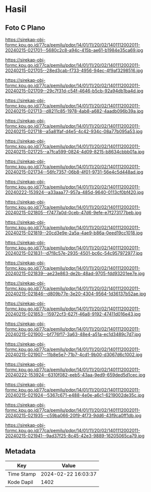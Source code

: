 # Hasil

## Foto C Plano

https://sirekap-obj-formc.kpu.go.id/77ca/pemilu/pdpr/14/01/11/20/02/1401112002011-20240215-021701--5680c2c8-a94c-415b-ae61-b1984e35ca69.jpg

https://sirekap-obj-formc.kpu.go.id/77ca/pemilu/pdpr/14/01/11/20/02/1401112002011-20240215-021705--28ed3cab-f733-4956-94ec-4f9af3298516.jpg

https://sirekap-obj-formc.kpu.go.id/77ca/pemilu/pdpr/14/01/11/20/02/1401112002011-20240215-021709--29c7f31d-c54f-4646-b5cb-92a94db1ba4d.jpg

https://sirekap-obj-formc.kpu.go.id/77ca/pemilu/pdpr/14/01/11/20/02/1401112002011-20240215-021713--d8211c85-1978-4ab8-a682-4aadb096b39a.jpg

https://sirekap-obj-formc.kpu.go.id/77ca/pemilu/pdpr/14/01/11/20/02/1401112002011-20240215-021718--a5a81faf-d4e5-4c42-934c-08a77b095a53.jpg

https://sirekap-obj-formc.kpu.go.id/77ca/pemilu/pdpr/14/01/11/20/02/1401112002011-20240215-021725--a7fca599-0824-4d09-8215-b8634cbbb01a.jpg

https://sirekap-obj-formc.kpu.go.id/77ca/pemilu/pdpr/14/01/11/20/02/1401112002011-20240215-021734--56fc7357-06b8-4f01-9731-56e4c5d448ad.jpg

https://sirekap-obj-formc.kpu.go.id/77ca/pemilu/pdpr/14/01/11/20/02/1401112002011-20240222-153924--a33aaa77-957a-485d-9640-0113cf0bf420.jpg

https://sirekap-obj-formc.kpu.go.id/77ca/pemilu/pdpr/14/01/11/20/02/1401112002011-20240215-021805--f7477a0d-0ceb-47d6-9efe-e7f273177beb.jpg

https://sirekap-obj-formc.kpu.go.id/77ca/pemilu/pdpr/14/01/11/20/02/1401112002011-20240215-021819--20cd3e9e-2a5a-4ae9-b86a-0eed19cc1018.jpg

https://sirekap-obj-formc.kpu.go.id/77ca/pemilu/pdpr/14/01/11/20/02/1401112002011-20240215-021831--d7f8c57e-2935-4501-bc6c-54c957972977.jpg

https://sirekap-obj-formc.kpu.go.id/77ca/pemilu/pdpr/14/01/11/20/02/1401112002011-20240215-021839--ae23e863-de2b-48ad-9705-fdd93201ee7e.jpg

https://sirekap-obj-formc.kpu.go.id/77ca/pemilu/pdpr/14/01/11/20/02/1401112002011-20240215-021846--d809b77e-3e20-4304-9564-1d36137b52ae.jpg

https://sirekap-obj-formc.kpu.go.id/77ca/pemilu/pdpr/14/01/11/20/02/1401112002011-20240215-021853--15972cf3-627f-46a8-9192-47411d016e43.jpg

https://sirekap-obj-formc.kpu.go.id/77ca/pemilu/pdpr/14/01/11/20/02/1401112002011-20240215-021900--bf776f17-3a63-48e4-a51a-ec1d3489c7d7.jpg

https://sirekap-obj-formc.kpu.go.id/77ca/pemilu/pdpr/14/01/11/20/02/1401112002011-20240215-021907--11b8e5e7-71b7-4cd1-9b00-d3067d6c1002.jpg

https://sirekap-obj-formc.kpu.go.id/77ca/pemilu/pdpr/14/01/11/20/02/1401112002011-20240222-153924--6310f082-eeb5-43aa-9ed9-659ded5d1cec.jpg

https://sirekap-obj-formc.kpu.go.id/77ca/pemilu/pdpr/14/01/11/20/02/1401112002011-20240215-021924--5367c671-e488-4e0e-a6c1-6219002de35c.jpg

https://sirekap-obj-formc.kpu.go.id/77ca/pemilu/pdpr/14/01/11/20/02/1401112002011-20240215-021935--c59ba066-20f9-4f73-9dd6-43f9ca0ff1db.jpg

https://sirekap-obj-formc.kpu.go.id/77ca/pemilu/pdpr/14/01/11/20/02/1401112002011-20240215-021941--9ad37f25-8c45-42e3-9889-16205065ca79.jpg


## Metadata

| Key        | Value               |
| ---------- | ------------------- |
| Time Stamp | 2024-02-22 16:03:37 |
| Kode Dapil | 1402                |



